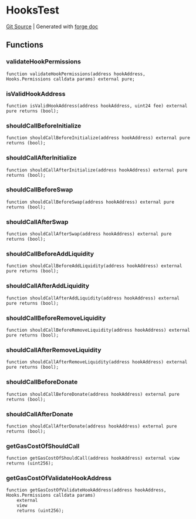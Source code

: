# HooksTest
[Git Source](https://github.com/Uniswap/docs/blob/1141642f8ba4665a50660886a8a8401526677045/src/test/HooksTest.sol)
| Generated with [forge doc](https://book.getfoundry.sh/reference/forge/forge-doc)


## Functions
### validateHookPermissions


```solidity
function validateHookPermissions(address hookAddress, Hooks.Permissions calldata params) external pure;
```

### isValidHookAddress


```solidity
function isValidHookAddress(address hookAddress, uint24 fee) external pure returns (bool);
```

### shouldCallBeforeInitialize


```solidity
function shouldCallBeforeInitialize(address hookAddress) external pure returns (bool);
```

### shouldCallAfterInitialize


```solidity
function shouldCallAfterInitialize(address hookAddress) external pure returns (bool);
```

### shouldCallBeforeSwap


```solidity
function shouldCallBeforeSwap(address hookAddress) external pure returns (bool);
```

### shouldCallAfterSwap


```solidity
function shouldCallAfterSwap(address hookAddress) external pure returns (bool);
```

### shouldCallBeforeAddLiquidity


```solidity
function shouldCallBeforeAddLiquidity(address hookAddress) external pure returns (bool);
```

### shouldCallAfterAddLiquidity


```solidity
function shouldCallAfterAddLiquidity(address hookAddress) external pure returns (bool);
```

### shouldCallBeforeRemoveLiquidity


```solidity
function shouldCallBeforeRemoveLiquidity(address hookAddress) external pure returns (bool);
```

### shouldCallAfterRemoveLiquidity


```solidity
function shouldCallAfterRemoveLiquidity(address hookAddress) external pure returns (bool);
```

### shouldCallBeforeDonate


```solidity
function shouldCallBeforeDonate(address hookAddress) external pure returns (bool);
```

### shouldCallAfterDonate


```solidity
function shouldCallAfterDonate(address hookAddress) external pure returns (bool);
```

### getGasCostOfShouldCall


```solidity
function getGasCostOfShouldCall(address hookAddress) external view returns (uint256);
```

### getGasCostOfValidateHookAddress


```solidity
function getGasCostOfValidateHookAddress(address hookAddress, Hooks.Permissions calldata params)
    external
    view
    returns (uint256);
```

